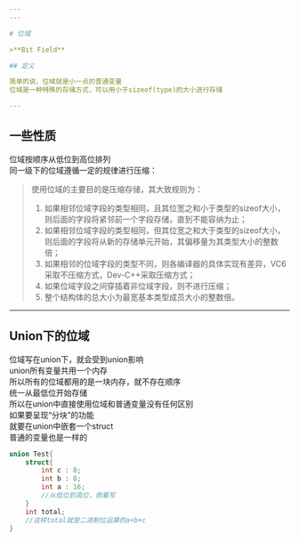 ```yaml
---
---

# 位域

>**Bit Field**

## 定义

简单的说，位域就是小一点的普通变量  
位域是一种特殊的存储方式，可以用小于sizeof(type)的大小进行存储

---
```


## 一些性质

位域按顺序从低位到高位排列  
同一级下的位域遵循一定的规律进行压缩：

>使用位域的主要目的是压缩存储，其大致规则为：
>
>1. 如果相邻位域字段的类型相同，且其位宽之和小于类型的sizeof大小，则后面的字段将紧邻前一个字段存储，直到不能容纳为止；
>2. 如果相邻位域字段的类型相同，但其位宽之和大于类型的sizeof大小，则后面的字段将从新的存储单元开始，其偏移量为其类型大小的整数倍；
>3. 如果相邻的位域字段的类型不同，则各编译器的具体实现有差异，VC6采取不压缩方式，Dev-C++采取压缩方式；
>4. 如果位域字段之间穿插着非位域字段，则不进行压缩；
>5. 整个结构体的总大小为最宽基本类型成员大小的整数倍。

---

## Union下的位域

位域写在union下，就会受到union影响  
union所有变量共用一个内存  
所以所有的位域都用的是一块内存，就不存在顺序  
统一从最低位开始存储  
所以在union中直接使用位域和普通变量没有任何区别  
如果要呈现“分块”的功能  
就要在union中嵌套一个struct  
普通的变量也是一样的

```cpp
union Test{
    struct{
        int c : 8;
        int b : 8;
        int a : 16;
        //从低位到高位，倒着写
    }
    int total;
    //这样total就是二进制位运算的a+b+c
}
```
